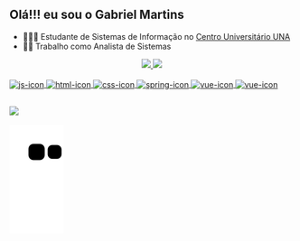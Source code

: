## Olá!!! eu sou o Gabriel Martins

- 🎒👨‍🎓 Estudante de Sistemas de Informação no [Centro Universitário UNA](una.br)
- 🧑‍💼 Trabalho como Analista de Sistemas

<div align="center">
  <a href="https://github.com/GabrielMartinsF">
  <img height="180em" src="https://github-readme-stats.vercel.app/api?username=GabrielMartinsF&show_icons=true&theme=tokyonight&include_all_commits=true&count_private=true"/>
  <img height="180em" src="https://github-readme-stats.vercel.app/api/top-langs/?username=GabrielMartinsF&layout=compact&langs_count=7&theme=tokyonight"/>
</div>
  
  <div style="display: inline_block"><br>
  <img align="center" alt="js-icon" height="50" width="40" src="https://cdn.jsdelivr.net/gh/devicons/devicon/icons/javascript/javascript-plain.svg">
  <img align="center" alt="html-icon" height="50" width="40" src="https://cdn.jsdelivr.net/gh/devicons/devicon/icons/html5/html5-plain-wordmark.svg">
  <img align="center" alt="css-icon" height="50" width="40" src="https://cdn.jsdelivr.net/gh/devicons/devicon/icons/css3/css3-plain-wordmark.svg">
  <img align="center" alt="spring-icon" height="50" width="40" src="https://cdn.jsdelivr.net/gh/devicons/devicon/icons/spring/spring-original-wordmark.svg">
  <img align="center" alt="vue-icon" height="50" width="40" src="https://cdn.jsdelivr.net/gh/devicons/devicon/icons/vuejs/vuejs-original.svg">
  <img align="center" alt="vue-icon" height="50" width="40" src="https://cdn.jsdelivr.net/gh/devicons/devicon/icons/flutter/flutter-original.svg">  
</div>
  
  ##
 
<div> 
  <a href="https://www.linkedin.com/in/gabriel-martins-3a5aa5189/" target="_blank"><img src="https://img.shields.io/badge/-LinkedIn-%230077B5?style=for-the-badge&logo=linkedin&logoColor=white" target="_blank"></a> 
 
  ![Snake animation](https://github.com/GabrielMartinsF/GabrielMartinsF/blob/output/github-contribution-grid-snake.svg)
 
</div>  
